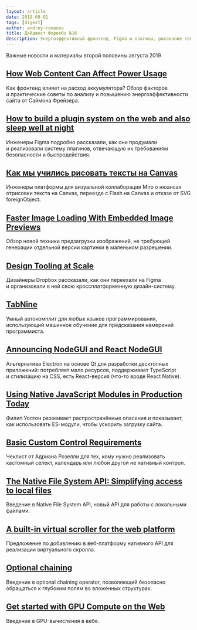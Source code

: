 ```yaml
---
layout: article
date: 2019-09-01
tags: [digest]
author: andrey-romanov
title: Дайджест Форвеба №16
description: Энергоэффективный фронтенд, Figma и плагины, рисование текста на Canvas, дизайн-система Dropbox, умный автокомплит, предзагрузка изображений, требования к кастомным контролам, ES-модули в продакшене, альтернатива Electron на Qt, нативный виртуальный скроллинг, Native File System API, GPU-вычисления в вебе, оператор optional chaining
---
```

<p class="paragraph--lead">Важные новости и материалы второй половины августа 2019</p>

## [How Web Content Can Affect Power Usage](https://webkit.org/blog/8970/how-web-content-can-affect-power-usage/)

<p>Как фронтенд влияет на расход аккумулятора? Обзор факторов и практические советы по анализу и повышению энергоэффективности сайта от Саймона Фрейзера.</p>

## [How to build a plugin system on the web and also sleep well at night](https://www.figma.com/blog/how-we-built-the-figma-plugin-system/)

<p>Инженеры Figma подробно рассказали, как они продумали и реализовали систему плагинов, отвечающую их требованиям безопасности и быстродействия.</p>

## [Как мы учились рисовать тексты на Canvas](https://habr.com/en/company/miro/blog/458624/)

<p>Инженеры платформы для визуальной коллаборации Miro о нюансах отрисовки текста на Canvas, переезде с Flash на Canvas и отказе от SVG foreignObject.</p>

## [Faster Image Loading With Embedded Image Previews](https://www.smashingmagazine.com/2019/08/faster-image-loading-embedded-previews/)

<p>Обзор новой техники предзагрузки изображений, не требующей генерации отдельной версии картинки в маленьком разрешении.</p>

## [Design Tooling at Scale](https://dropbox.design/article/design-tooling-at-scale)

<p>Дизайнеры Dropbox рассказали, как они переехали на Figma и организовали в ней свою кроссплатформенную дизайн-систему.</p>

## [TabNine](https://tabnine.com)

<p>Умный автокомплит для любых языков программирования, использующий машинное обучение для предсказания намерений программиста.</p>

## [Announcing NodeGUI and React NodeGUI](https://blog.atulr.com/nodegui-intro/)

<p>Альтернатива Electron на основе Qt для разработки десктопных приложений: потребляет мало ресурсов, поддерживает TypeScript и стилизацию на CSS, есть React-версия (что-то вроде React Native).</p>

## [Using Native JavaScript Modules in Production Today](https://philipwalton.com/articles/using-native-javascript-modules-in-production-today/)

<p>Филип Уолтон развеивает распространённые опасения и показывает, как использовать ES-модули, чтобы ускорить загрузку сайта.</p>

## [Basic Custom Control Requirements](http://adrianroselli.com/2019/08/basic-custom-control-requirements.html)

<p>Чеклист от Адриана Розелли для тех, кому нужно реализовать кастомный селект, календарь или любой другой не нативный контрол.</p>

## [The Native File System API: Simplifying access to local files](https://developers.google.com/web/updates/2019/08/native-file-system)

<p>Введение в Native File System API, новый API для работы с локальными файлами.</p>

## [A built-in virtual scroller for the web platform](https://github.com/WICG/virtual-scroller)

<p>Предложение по добавлению в веб-платформу нативного API для реализации виртуального скролла.</p>

## [Optional chaining](https://v8.dev/features/optional-chaining)

<p>Введение в optional chaining operator, позволяющий безопасно обращаться к глубоким полям во вложенных структурах.</p>

## [Get started with GPU Compute on the Web](https://developers.google.com/web/updates/2019/08/get-started-with-gpu-compute-on-the-web)

<p>Введение в GPU-вычисления в вебе.</p>
